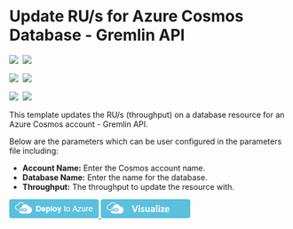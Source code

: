 # Update RU/s for Azure Cosmos Database - Gremlin API

<IMG SRC="https://azbotstorage.blob.core.windows.net/badges/101-cosmosdb-gremlin-database-ru-update/PublicLastTestDate.svg" />&nbsp;
<IMG SRC="https://azbotstorage.blob.core.windows.net/badges/101-cosmosdb-gremlin-database-ru-update/PublicDeployment.svg" />&nbsp;

<IMG SRC="https://azbotstorage.blob.core.windows.net/badges/101-cosmosdb-gremlin-database-ru-update/FairfaxLastTestDate.svg" />&nbsp;
<IMG SRC="https://azbotstorage.blob.core.windows.net/badges/101-cosmosdb-gremlin-database-ru-update/FairfaxDeployment.svg" />&nbsp;

<IMG SRC="https://azbotstorage.blob.core.windows.net/badges/101-cosmosdb-gremlin-database-ru-update/BestPracticeResult.svg" />&nbsp;
<IMG SRC="https://azbotstorage.blob.core.windows.net/badges/101-cosmosdb-gremlin-database-ru-update/CredScanResult.svg" />&nbsp;

This template updates the RU/s (throughput) on a database resource for an Azure Cosmos account - Gremlin API.

Below are the parameters which can be user configured in the parameters file including:

- **Account Name:** Enter the Cosmos account name.
- **Database Name:** Enter the name for the database.
- **Throughput:** The throughput to update the resource with.

<a href="https://portal.azure.com/#create/Microsoft.Template/uri/https%3A%2F%2Fraw.githubusercontent.com%2FAzure%2Fazure-quickstart-templates%2Fmaster%2F101-cosmosdb-gremlin-database-ru-update%2Fazuredeploy.json" target="_blank">
    <img src="https://raw.githubusercontent.com/Azure/azure-quickstart-templates/master/1-CONTRIBUTION-GUIDE/images/deploytoazure.png"/>
</a>
<a href="http://armviz.io/#/?load=https%3A%2F%2Fraw.githubusercontent.com%2FAzure%2Fazure-quickstart-templates%2Fmaster%2F101-cosmosdb-gremlin-database-ru-update%2Fazuredeploy.json" target="_blank">
    <img src="https://raw.githubusercontent.com/Azure/azure-quickstart-templates/master/1-CONTRIBUTION-GUIDE/images/visualizebutton.png"/>
</a>
